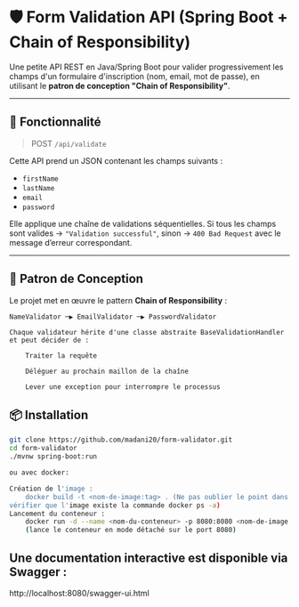 # 🛡️ Form Validation API (Spring Boot + Chain of Responsibility)

Une petite API REST en Java/Spring Boot pour valider progressivement les champs d'un formulaire d'inscription (nom, email, mot de passe), en utilisant le **patron de conception "Chain of Responsibility"**.

---

## 🚀 Fonctionnalité

> POST `/api/validate`

Cette API prend un JSON contenant les champs suivants :
- `firstName`
- `lastName`
- `email`
- `password`

Elle applique une chaîne de validations séquentielles. Si tous les champs sont valides → `"Validation successful"`, sinon → `400 Bad Request` avec le message d’erreur correspondant.

---

## 🧠 Patron de Conception

Le projet met en œuvre le pattern **Chain of Responsibility** :

```text
NameValidator ─▶ EmailValidator ─▶ PasswordValidator

Chaque validateur hérite d'une classe abstraite BaseValidationHandler et peut décider de :

    Traiter la requête

    Déléguer au prochain maillon de la chaîne

    Lever une exception pour interrompre le processus
```

## 📦 Installation

```bash
git clone https://github.com/madani20/form-validator.git
cd form-validator
./mvnw spring-boot:run

ou avec docker:

Création de l'image :
    docker build -t <nom-de-image:tag> . (Ne pas oublier le point dans la commande, puis
vérifier que l'image existe la commande docker ps -a)
Lancement du conteneur :
    docker run -d --name <nom-du-conteneur> -p 8080:8080 <nom-de-image:tag>
    (lance le conteneur en mode détaché sur le port 8080)

```

## Une documentation interactive est disponible via Swagger :
http://localhost:8080/swagger-ui.html